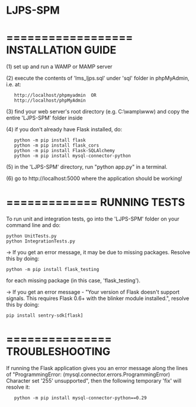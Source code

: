 # LJPS-SPM

==================
INSTALLATION GUIDE
==================

(1) set up and run a WAMP or MAMP server

(2) execute the contents of 'lms_ljps.sql' under 'sql' folder in phpMyAdmin, i.e. at:

       http://localhost/phpmyadmin  OR
	   http://localhost/phpMyAdmin

(3) find your web server's root directory (e.g. C:\wamp\www) and copy the entire 'LJPS-SPM' folder inside 

(4) if you don't already have Flask installed, do:

	   python -m pip install flask
	   python -m pip install flask_cors
	   python -m pip install Flask-SQLAlchemy
	   python -m pip install mysql-connector-python

(5) in the 'LJPS-SPM' directory, run "python app.py" in a terminal.

(6) go to http://localhost:5000 where the application should be working!

=============
RUNNING TESTS
=============

To run unit and integration tests, go into the 'LJPS-SPM' folder on your
command line and do:

  	python UnitTests.py
  	python IntegrationTests.py

-> If you get an error message, it may be due to missing packages. Resolve
this by doing:

  	python -m pip install flask_testing

for each missing package (in this case, 'flask_testing').

-> If you get an error message - "Your version of Flask doesn't support signals. This requires Flask 0.6+ with the blinker module installed.", resolve this by doing:

  	pip install sentry-sdk[flask]


===============
TROUBLESHOOTING
===============

If running the Flask application gives you an error message along the lines
of "ProgrammingError: (mysql.connector.errors.ProgrammingError) Character set
'255' unsupported", then the following temporary 'fix' will resolve it:

	   python -m pip install mysql-connector-python==0.29

 

